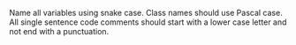 Name all variables using snake case. Class names should use Pascal case.
All single sentence code comments should start with a lower case letter and not end with a punctuation. 